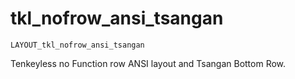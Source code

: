 # tkl_nofrow_ansi_tsangan

    LAYOUT_tkl_nofrow_ansi_tsangan
    
Tenkeyless no Function row ANSI layout and Tsangan Bottom Row.
